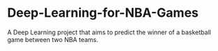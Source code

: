 # Deep-Learning-for-NBA-Games
A Deep Learning project that aims to predict the winner of a basketball game between two NBA teams.
